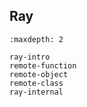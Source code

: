 Ray
------------

```toc
:maxdepth: 2

ray-intro
remote-function
remote-object
remote-class
ray-internal
```